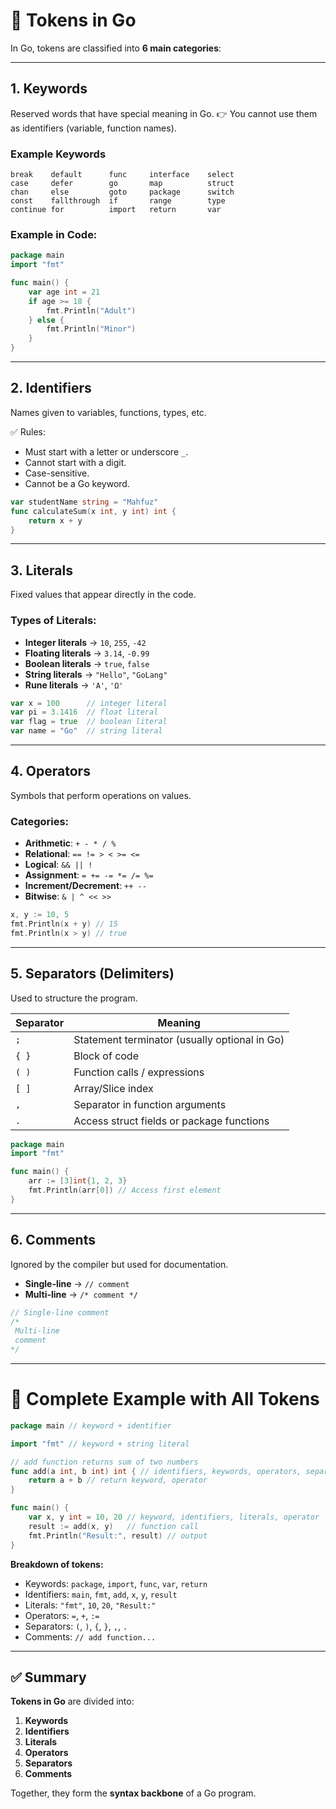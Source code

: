 
# 📌 Tokens in Go

In Go, tokens are classified into **6 main categories**:

---

## 1. **Keywords**

Reserved words that have special meaning in Go.
👉 You cannot use them as identifiers (variable, function names).

### Example Keywords

```
break    default      func     interface    select
case     defer        go       map          struct
chan     else         goto     package      switch
const    fallthrough  if       range        type
continue for          import   return       var
```

### Example in Code:

```go
package main
import "fmt"

func main() {
    var age int = 21
    if age >= 18 {
        fmt.Println("Adult")
    } else {
        fmt.Println("Minor")
    }
}
```

---

## 2. **Identifiers**

Names given to variables, functions, types, etc.

✅ Rules:

* Must start with a letter or underscore `_`.
* Cannot start with a digit.
* Case-sensitive.
* Cannot be a Go keyword.

```go
var studentName string = "Mahfuz"
func calculateSum(x int, y int) int {
    return x + y
}
```

---

## 3. **Literals**

Fixed values that appear directly in the code.

### Types of Literals:

* **Integer literals** → `10`, `255`, `-42`
* **Floating literals** → `3.14`, `-0.99`
* **Boolean literals** → `true`, `false`
* **String literals** → `"Hello"`, `"GoLang"`
* **Rune literals** → `'A'`, `'Ω'`

```go
var x = 100      // integer literal
var pi = 3.1416  // float literal
var flag = true  // boolean literal
var name = "Go"  // string literal
```

---

## 4. **Operators**

Symbols that perform operations on values.

### Categories:

* **Arithmetic**: `+ - * / %`
* **Relational**: `== != > < >= <=`
* **Logical**: `&& || !`
* **Assignment**: `= += -= *= /= %=`
* **Increment/Decrement**: `++ --`
* **Bitwise**: `& | ^ << >>`

```go
x, y := 10, 5
fmt.Println(x + y) // 15
fmt.Println(x > y) // true
```

---

## 5. **Separators (Delimiters)**

Used to structure the program.

| Separator | Meaning                                       |
| --------- | --------------------------------------------- |
| `;`       | Statement terminator (usually optional in Go) |
| `{ }`     | Block of code                                 |
| `( )`     | Function calls / expressions                  |
| `[ ]`     | Array/Slice index                             |
| `,`       | Separator in function arguments               |
| `.`       | Access struct fields or package functions     |

```go
package main
import "fmt"

func main() {
    arr := [3]int{1, 2, 3}
    fmt.Println(arr[0]) // Access first element
}
```

---

## 6. **Comments**

Ignored by the compiler but used for documentation.

* **Single-line** → `// comment`
* **Multi-line** → `/* comment */`

```go
// Single-line comment
/*
 Multi-line
 comment
*/
```

---

# 📘 Complete Example with All Tokens

```go
package main // keyword + identifier

import "fmt" // keyword + string literal

// add function returns sum of two numbers
func add(a int, b int) int { // identifiers, keywords, operators, separators
    return a + b // return keyword, operator
}

func main() {
    var x, y int = 10, 20 // keyword, identifiers, literals, operator
    result := add(x, y)   // function call
    fmt.Println("Result:", result) // output
}
```

**Breakdown of tokens:**

* Keywords: `package`, `import`, `func`, `var`, `return`
* Identifiers: `main`, `fmt`, `add`, `x`, `y`, `result`
* Literals: `"fmt"`, `10`, `20`, `"Result:"`
* Operators: `=`, `+`, `:=`
* Separators: `(`, `)`, `{`, `}`, `,`, `.`
* Comments: `// add function...`

---

## ✅ Summary

**Tokens in Go** are divided into:

1. **Keywords**
2. **Identifiers**
3. **Literals**
4. **Operators**
5. **Separators**
6. **Comments**

Together, they form the **syntax backbone** of a Go program.
